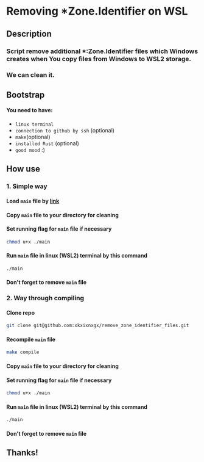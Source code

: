 # Removing *Zone.Identifier on WSL

## Description 
### Script remove additional *:Zone.Identifier files which Windows creates when You copy files from Windows to WSL2 storage.

### We can clean it.

## Bootstrap
#### You need to have:
- `linux terminal`
- `connection to github by ssh` (optional)
- `make`(optional)
- `installed Rust` (optional)
- `good mood` :)

## How use

### 1. Simple way

#### Load `main` file by [link](https://github.com/xkxixnxgx/remove_zone_identifier_files/raw/main/main)
#### Copy `main` file to your directory for cleaning
#### Set running flag for `main` file if necessary
```bash
chmod u+x ./main
```
#### Run `main` file in linux (WSL2) terminal by this command
```bash
./main
```
#### Don't forget to remove `main` file

### 2. Way through compiling
#### Clone repo
```bash
git clone git@github.com:xkxixnxgx/remove_zone_identifier_files.git
```
#### Recompile `main` file
```bash
make compile
```
#### Copy `main` file to your directory for cleaning
#### Set running flag for `main` file if necessary
```bash
chmod u+x ./main
```
#### Run `main` file in linux (WSL2) terminal by this command
```bash
./main
```
#### Don't forget to remove `main` file

## Thanks!
